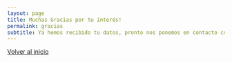 ```yaml
---
layout: page
title: Muchas Gracias por tu interés!
permalink: gracias
subtitle: Ya hemos recibido tu datos, pronto nos ponemos en contacto contigo!
---
```


<div class="container">
    <div class="row text-center">
        <div class="col-12 text-center">
         <!--    <a onclick="window.history.back()" class="btn btn-common text-white"><i class="fas fa-arrow-left"></i>Página anterior</a> -->
        <a href="{{ site.baseurl }}" class="btn btn-common"><i class="fas fa-home"></i>Volver al inicio</a>
        </div>
    </div>
</div>